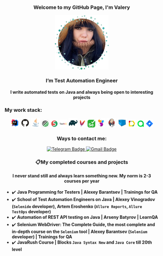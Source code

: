 <h3 align="center"> Welcome to my GitHub Page, I'm Valery </h3>

 <p align="center">
<b><img width="35%" title="MyPhoto" src="images/photo/photo2.png" alt="IntelliJ IDEA Logo"></b>
</p>

<h3 align="center"> I’m Test Automation Engineer </h3>

<h4 align="center"> I write automated tests on Java and always being open to interesting projects</h4>


### My work stack:
<p align="center">
<div style="text-align: center;">
<code><img width="6%" title="IntelliJ IDEA" src="images/logo/idea.png" alt="IntelliJ IDEA Logo"></code>
<code><img width="6%" title="GitHub" src="images/logo/github.png" alt="GitHub Logo"></code>
<code><img width="6%" title="Java" src="images/logo/java.png" alt="Java Logo"></code>
<code><img width="5%" title="Rest Assured" src="images/logo/restAssured.png" alt="Rest Assured Logo"></code>
<code><img width="5%" title="Junit5" src="images/logo/junit5.png" alt="JUnit5 Logo"></code>
<code><img width="5%" title="TestNG" src="images/logo/testng.png" alt="TestNG Logo"></code>
<code><img width="6%" title="Gradle" src="images/logo/gradle.png" alt="Gradle Logo"></code>
<code><img width="5%" title="Maven" src="images/logo/maven.png" alt="Maven Logo"></code>
<code><img width="5%" title="Selenium" src="images/logo/selenium.png" alt="Selenium Logo"></code>
<code><img width="6%" title="Selenide" src="images/logo/selenide.png" alt="Selenide Logo"></code>
<code><img width="6%" title="Jenkins" src="images/logo/jenkins.png" alt="Jenkins Logo"></code>
<code><img width="6%" title="Selenoid" src="images/logo/selenoid.png" alt="Selenoid Logo"></code>
<code><img width="5%" title="Allure Report" src="images/logo/allure.png" alt="Allure Report Logo"></code>
<code><img width="5%" title="Allure TestOps" src="images/logo/allureTestops.png" alt="Allure TestOps Logo"></code>
<code><img width="5%" title="Jira" src="images/logo/jira.png" alt="Jira Logo"></code>
</div>

<center>

### Ways to contact me:
<a href="https://t.me/ValeriaReshetina">
    <img src="https://img.shields.io/badge/Telegram-blue?style=for-the-badge&logo=telegram&logoColor=white" alt="Telegram Badge"/>
  </a>
<a href="mailto:kielo.perhonen1996@gmail.com">
    <img src="https://img.shields.io/badge/Gmail-red?style=for-the-badge&logo=gmail&logoColor=white" alt="Gmail Badge"/>
  </a>
</center>

<center>

### 📋My completed courses and projects
#### I never stand still and always learn something new. My norm is 2-3 courses per year
</center>

- ✔️ **Java Programming for Testers | Alexey Barantsev | Trainings for QA**
- ✔️ **School of Test Automation Engineers on Java | Alexey Vinogradov (`Selenide` developer), Artem Eroshenko (`Allure Reports`, `Allure TestOps` developer)**
- ✔️ **Automation of REST API testing on Java | Arseny Batyrov | LearnQA**
- ✔️ **Selenium WebDriver: The Complete Guide, the most complete and in-depth course on the `Selenium` tool | Alexey Barantsev (`Selenium` developer) | Trainings for QA**
- ✔️ **JavaRush Course | Blocks `Java Syntax New` and `Java Core` till 20th level**


